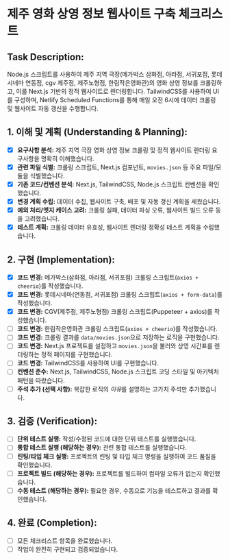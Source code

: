 # 제주 영화 상영 정보 웹사이트 구축 체크리스트

## Task Description:
Node.js 스크립트를 사용하여 제주 지역 극장(메가박스 삼화점, 아라점, 서귀포점, 롯데시네마 연동점, cgv 제주점, 제주노형점, 한림작은영화관)의 영화 상영 정보를 크롤링하고, 이를 Next.js 기반의 정적 웹사이트로 렌더링합니다. TailwindCSS를 사용하여 UI를 구성하며, Netlify Scheduled Functions를 통해 매일 오전 6시에 데이터 크롤링 및 웹사이트 자동 갱신을 수행합니다.

## 1. 이해 및 계획 (Understanding & Planning):
- [x] **요구사항 분석:** 제주 지역 극장 영화 상영 정보 크롤링 및 정적 웹사이트 렌더링 요구사항을 명확히 이해했습니다.
- [x] **관련 파일 식별:** 크롤링 스크립트, Next.js 컴포넌트, `movies.json` 등 주요 파일/모듈을 식별했습니다.
- [x] **기존 코드/컨벤션 분석:** Next.js, TailwindCSS, Node.js 스크립트 컨벤션을 확인했습니다.
- [x] **변경 계획 수립:** 데이터 수집, 웹사이트 구축, 배포 및 자동 갱신 계획을 세웠습니다.
- [x] **예외 처리/엣지 케이스 고려:** 크롤링 실패, 데이터 파싱 오류, 웹사이트 빌드 오류 등을 고려했습니다.
- [x] **테스트 계획:** 크롤링 데이터 유효성, 웹사이트 렌더링 정확성 테스트 계획을 수립했습니다.

## 2. 구현 (Implementation):
- [x] **코드 변경:** 메가박스(삼화점, 아라점, 서귀포점) 크롤링 스크립트(`axios + cheerio`)를 작성했습니다.
- [x] **코드 변경:** 롯데시네마(연동점, 서귀포점) 크롤링 스크립트(`axios + form-data`)를 작성했습니다.
- [x] **코드 변경:** CGV(제주점, 제주노형점) 크롤링 스크립트(Puppeteer + axios)를 작성했습니다.
- [ ] **코드 변경:** 한림작은영화관 크롤링 스크립트(`axios + cheerio`)를 작성했습니다.
- [ ] **코드 변경:** 크롤링 결과를 `data/movies.json`으로 저장하는 로직을 구현했습니다.
- [ ] **코드 변경:** Next.js 프로젝트를 설정하고 `movies.json`을 불러와 상영 시간표를 렌더링하는 정적 페이지를 구현했습니다.
- [ ] **코드 변경:** TailwindCSS를 사용하여 UI를 구현했습니다.
- [ ] **컨벤션 준수:** Next.js, TailwindCSS, Node.js 스크립트 코딩 스타일 및 아키텍처 패턴을 따랐습니다.
- [ ] **주석 추가 (선택 사항):** 복잡한 로직의 *이유*를 설명하는 고가치 주석만 추가했습니다.

## 3. 검증 (Verification):
- [ ] **단위 테스트 실행:** 작성/수정된 코드에 대한 단위 테스트를 실행했습니다.
- [ ] **통합 테스트 실행 (해당하는 경우):** 관련 통합 테스트를 실행했습니다.
- [ ] **린팅/타입 체크 실행:** 프로젝트의 린팅 및 타입 체크 명령을 실행하여 코드 품질을 확인했습니다.
- [ ] **프로젝트 빌드 (해당하는 경우):** 프로젝트를 빌드하여 컴파일 오류가 없는지 확인했습니다.
- [ ] **수동 테스트 (해당하는 경우):** 필요한 경우, 수동으로 기능을 테스트하고 결과를 확인했습니다.

## 4. 완료 (Completion):
- [ ] 모든 체크리스트 항목을 완료했습니다.
- [ ] 작업이 완전히 구현되고 검증되었습니다.
